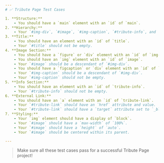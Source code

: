 ```yaml
---
# ✅ Tribute Page Test Cases

1. **Structure:**
	- You should have a `main` element with an `id` of `main`.
2. **Hierarchy:**
	- Your `#img-div`, `#image`, `#img-caption`, `#tribute-info`, and `#tribute-link` should all be descendants of `#main`.
3. **Title:**
	- You should have an element with an `id` of `title`.
	- Your `#title` should not be empty.
4. **Image Section:**
	- You should have a `figure` or `div` element with an `id` of `img-div`.
	- You should have an `img` element with an `id` of `image`.
	- Your `#image` should be a descendant of `#img-div`.
	- You should have a `figcaption` or `div` element with an `id` of `img-caption`.
	- Your `#img-caption` should be a descendant of `#img-div`.
	- Your `#img-caption` should not be empty.
5. **Info Section:**
	- You should have an element with an `id` of `tribute-info`.
	- Your `#tribute-info` should not be empty.
6. **External Link:**
	- You should have an `a` element with an `id` of `tribute-link`.
	- Your `#tribute-link` should have an `href` attribute and value.
	- Your `#tribute-link` should have a `target` attribute set to `_blank`.
7. **Styling:**
	- Your `img` element should have a display of `block`.
	- Your `#image` should have a `max-width` of `100%`.
	- Your `#image` should have a `height` of `auto`.
	- Your `#image` should be centered within its parent.

---
```


> Make sure all these test cases pass for a successful Tribute Page project!
